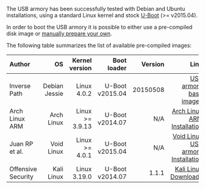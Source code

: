 The USB armory has been successfully tested with Debian and Ubuntu installations, using a standard Linux kernel and stock [U-Boot](http://www.denx.de/wiki/U-Boot) (>= v2015.04).

In order to boot the USB armory it is possible to either use a pre-compiled disk image or [manually prepare your own](https://github.com/inversepath/usbarmory/wiki/Preparing-a-bootable-microSD-image).

The following table summarizes the list of available pre-compiled images:

| Author             | OS            | Kernel version    | Boot loader     | Version  | Link |
|:-------------------|--------------:|------------------:|----------------:|---------:|-----:|
| Inverse Path       | Debian Jessie | Linux 4.0.2       | U-Boot v2015.04 | 20150508 | [USB armory base images](http://dev.inversepath.com/download/usbarmory) |
| Arch Linux ARM     | Arch Linux    | Linux >= 3.9.13   | U-Boot v2014.07 | N/A      | [Arch Linux ARM Installation](http://archlinuxarm.org/platforms/armv7/freescale/usb-armory) |
| Juan RP et al.     | Void Linux    | Linux >= 4.0.1    | U-Boot v2015.04 | N/A      | [Void Linux USB armory Installation](https://github.com/voidlinux/documentation/wiki/USB-Armory) |
| Offensive Security | Kali Linux    | Linux 3.19.0      | U-Boot v2014.07 | 1.1.1    | [Kali Linux Downloads](https://www.offensive-security.com/kali-linux-vmware-arm-image-download/)
